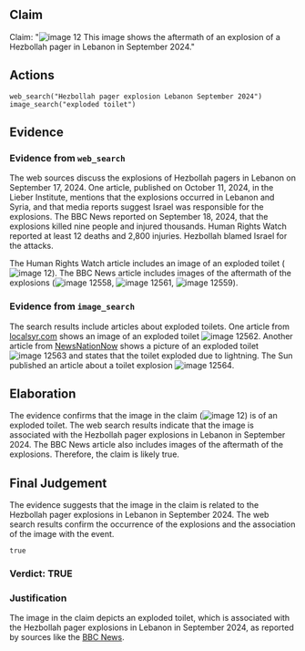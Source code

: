 ## Claim
Claim: "![image 12](media/14.jpg) This image shows the aftermath of an explosion of a Hezbollah pager in Lebanon in September 2024."

## Actions
```
web_search("Hezbollah pager explosion Lebanon September 2024")
image_search("exploded toilet")
```

## Evidence
### Evidence from `web_search`
The web sources discuss the explosions of Hezbollah pagers in Lebanon on September 17, 2024. One article, published on October 11, 2024, in the Lieber Institute, mentions that the explosions occurred in Lebanon and Syria, and that media reports suggest Israel was responsible for the explosions. The BBC News reported on September 18, 2024, that the explosions killed nine people and injured thousands. Human Rights Watch reported at least 12 deaths and 2,800 injuries. Hezbollah blamed Israel for the attacks.

The Human Rights Watch article includes an image of an exploded toilet (![image 12](media/14.jpg)). The BBC News article includes images of the aftermath of the explosions (![image 12558](media/2025-08-31_14-18-1756649926-761952.jpg), ![image 12561](media/2025-08-31_14-18-1756649927-347788.jpg), ![image 12559](media/2025-08-31_14-18-1756649926-916788.jpg)).


### Evidence from `image_search`
The search results include articles about exploded toilets. One article from [localsyr.com](https://www.localsyr.com/news/national/mystery-of-exploding-toilet-at-texas-dental-office/) shows an image of an exploded toilet ![image 12562](media/2025-08-31_14-19-1756649940-413556.jpg). Another article from [NewsNationNow](https://www.newsnationnow.com/us-news/mid-south/lightning-blows-up-toilet-after-traveling-through-apartment-buildings-exhaust-vent/) shows a picture of an exploded toilet ![image 12563](media/2025-08-31_14-19-1756649940-756186.jpg) and states that the toilet exploded due to lightning. The Sun published an article about a toilet explosion ![image 12564](media/2025-08-31_14-19-1756649940-905405.jpg).


## Elaboration
The evidence confirms that the image in the claim (![image 12](media/14.jpg)) is of an exploded toilet. The web search results indicate that the image is associated with the Hezbollah pager explosions in Lebanon in September 2024. The BBC News article also includes images of the aftermath of the explosions. Therefore, the claim is likely true.


## Final Judgement
The evidence suggests that the image in the claim is related to the Hezbollah pager explosions in Lebanon in September 2024. The web search results confirm the occurrence of the explosions and the association of the image with the event.

`true`

### Verdict: TRUE

### Justification
The image in the claim depicts an exploded toilet, which is associated with the Hezbollah pager explosions in Lebanon in September 2024, as reported by sources like the [BBC News](https://www.bbc.com/news).
